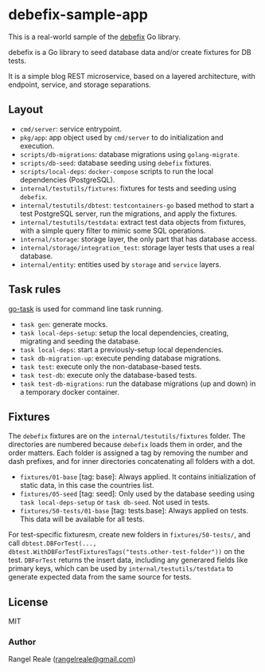# debefix-sample-app

This is a real-world sample of the [debefix](https://github.com/rrgmc/debefix) Go library.

debefix is a Go library to seed database data and/or create fixtures for DB tests.

It is a simple blog REST microservice, based on a layered architecture, with endpoint, service, and 
storage separations.

## Layout

- `cmd/server`: service entrypoint.
- `pkg/app`: app object used by `cmd/server` to do initialization and execution.
- `scripts/db-migrations`: database migrations using `golang-migrate`.
- `scripts/db-seed`: database seeding using `debefix` fixtures.
- `scripts/local-deps`: `docker-compose` scripts to run the local dependencies (PostgreSQL).
- `internal/testutils/fixtures`: fixtures for tests and seeding using `debefix`.
- `internal/testutils/dbtest`: `testcontainers-go` based method to start a test PostgreSQL server, run the migrations, and apply the fixtures.
- `internal/testutils/testdata`: extract test data objects from fixtures, with a simple query filter to mimic some SQL operations.
- `internal/storage`: storage layer, the only part that has database access.
- `internal/storage/integration_test`: storage layer tests that uses a real database.
- `internal/entity`: entities used by `storage` and `service` layers.

## Task rules

[go-task](https://github.com/go-task/task) is used for command line task running.

- `task gen`: generate mocks.
- `task local-deps-setup`: setup the local dependencies, creating, migrating and seeding the database.
- `task local-deps`: start a previously-setup local dependencies.
- `task db-migration-up`: execute pending database migrations.
- `task test`: execute only the non-database-based tests.
- `task test-db`: execute only the database-based tests.
- `task test-db-migrations`: run the database migrations (up and down) in a temporary docker container.

## Fixtures

The `debefix` fixtures are on the `internal/testutils/fixtures` folder. The directories are numbered because
`debefix` loads them in order, and the order matters. Each folder is assigned a tag by removing the number and
dash prefixes, and for inner directories concatenating all folders with a dot.

- `fixtures/01-base` [tag: base]: Always applied. It contains initialization of static data, in this case the countries list.
- `fixtures/05-seed` [tag: seed]: Only used by the database seeding using `task local-deps-setup` or `task db-seed`. Not used in tests.
- `fixtures/50-tests/01-base` [tag: tests.base]: Always applied on tests. This data will be available for all tests.

For test-specific fixturesm, create new folders in `fixtures/50-tests/`, and call 
`dbtest.DBForTest(..., dbtest.WithDBForTestFixturesTags("tests.other-test-folder"))` on the test. `DBForTest` returns
the insert data, including any generared fields like primary keys, which can be used by `internal/testutils/testdata`
to generate expected data from the same source for tests.

## License

MIT

### Author

Rangel Reale (rangelreale@gmail.com)
